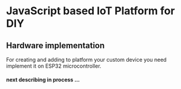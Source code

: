 # JavaScript based IoT Platform for DIY

## Hardware implementation
For creating and adding to platform your custom device you need implement it on ESP32 microcontroller. 

#### next describing in process ...
